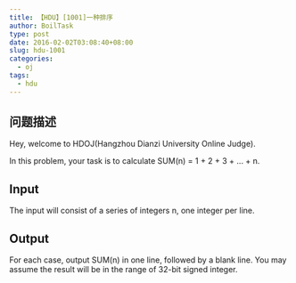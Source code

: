 ```yaml
---
title: 【HDU】[1001]一种排序
author: BoilTask
type: post
date: 2016-02-02T03:08:40+08:00
slug: hdu-1001
categories:
  - oj
tags:
  - hdu
---
```


## 问题描述
Hey, welcome to HDOJ(Hangzhou Dianzi University Online Judge).

In this problem, your task is to calculate SUM(n) = 1 + 2 + 3 + ... + n.

## Input
The input will consist of a series of integers n, one integer per line.

## Output

For each case, output SUM(n) in one line, followed by a blank line. You may assume the result will be in the range of 32-bit signed integer.
